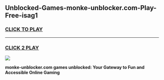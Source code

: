 
## Unblocked-Games-monke-unblocker.com-Play-Free-isag1
<h3>
<a href="https://premium76.site?title=monke-unblocker.com&ref=18A1">CLICK TO PLAY</a></h3>
<hr>

<h3>
<a href="https://premium76.site?title=monke-unblocker.com&ref=18A1">CLICK 2 PLAY</a>
  
</h3>

<a href="https://premium76.site?title=monke-unblocker.com&ref=18A1"><img src="https://clearcache.store/games.png"></a>


**monke-unblocker.com games unblocked: Your Gateway to Fun and Accessible Online Gaming**
